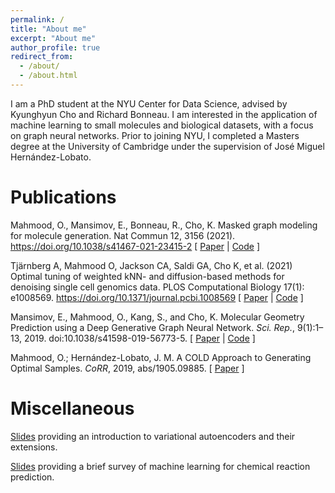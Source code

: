 ```yaml
---  
permalink: /
title: "About me"
excerpt: "About me"
author_profile: true
redirect_from: 
  - /about/
  - /about.html
---
```


I am a PhD student at the NYU Center for Data Science, advised by Kyunghyun Cho and Richard Bonneau.
I am interested in the application of machine learning to small molecules and biological datasets,
with a focus on graph neural networks. Prior to joining NYU, I completed a Masters degree at the University of Cambridge under the supervision of
José Miguel Hernández-Lobato.

# Publications
Mahmood, O., Mansimov, E., Bonneau, R., Cho, K. Masked graph modeling for molecule generation. Nat Commun 12, 3156 (2021). https://doi.org/10.1038/s41467-021-23415-2 \[ [Paper](https://www.nature.com/articles/s41467-021-23415-2) | [Code](https://github.com/nyu-dl/dl4chem-mgm) \]

Tjärnberg A, Mahmood O, Jackson CA, Saldi GA, Cho K, et al. (2021) Optimal tuning of weighted kNN- and diffusion-based methods for denoising single cell genomics data. PLOS Computational Biology 17(1): e1008569. https://doi.org/10.1371/journal.pcbi.1008569
\[ [Paper](https://journals.plos.org/ploscompbiol/article?id=10.1371/journal.pcbi.1008569) | [Code](https://gitlab.com/Xparx/dewakss/-/tree/Tjarnberg2020branch) \]

Mansimov, E., Mahmood, O., Kang, S., and Cho, K.
Molecular Geometry Prediction using a Deep Generative Graph Neural  Network.
<i>Sci. Rep.</i>, 9(1):1–13, 2019. doi:10.1038/s41598-019-56773-5. 
\[ [Paper](https://www.nature.com/articles/s41598-019-56773-5) | [Code](https://github.com/nyu-dl/dl4chem-geometry) \]

Mahmood, O.; Hernández-Lobato, J. M. A COLD Approach to Generating Optimal Samples.
<i>CoRR</i>, 2019, abs/1905.09885. \[ [Paper](https://arxiv.org/abs/1905.09885) \]

# Miscellaneous

[Slides](/files/generative_models_vae.pdf) providing an introduction to variational autoencoders and their extensions.

[Slides](https://docs.google.com/presentation/d/1KkFjqjOZ-ngOVwxGn3rNc7VF74PseJaDOEfHHgUvavk/edit?usp=sharing) providing a brief survey of machine learning for chemical reaction prediction.
